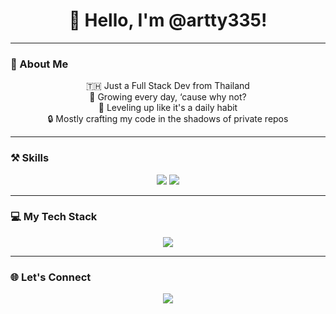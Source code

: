 <h1 align="center">👋 Hello, I'm @artty335!</h1>

---

### 🚀 About Me
<p align="center">
  🇹🇭 Just a Full Stack Dev from Thailand <br>
  💪 Growing every day, ‘cause why not? <br>
  🌱 Leveling up like it's a daily habit <br>
  🔒 Mostly crafting my code in the shadows of private repos
</p>

---

### ⚒ Skills
<p align="center">
  <img src="https://img.shields.io/badge/🥪-Front%20End-ff79c6?style=for-the-badge">
  <img src="https://img.shields.io/badge/🥗-Back%20End-8be9fd?style=for-the-badge">
</p>

---

### 💻 My Tech Stack
<p align="center">
  <a href="https://skillicons.dev">
    <img src="https://skillicons.dev/icons?i=html,css,js,react,next,tailwindcss,materialui,nodejs,express,powershell,ubuntu,python&theme=light" />
  </a>
</p>

---

### 🌐 Let's Connect
<p align="center">
  <a href="mailto:artty3354@gmail.com"><img src="https://img.shields.io/badge/Email-artty3354@gmail.com-D14836?style=for-the-badge&logo=gmail&logoColor=white"></a>
</p>
